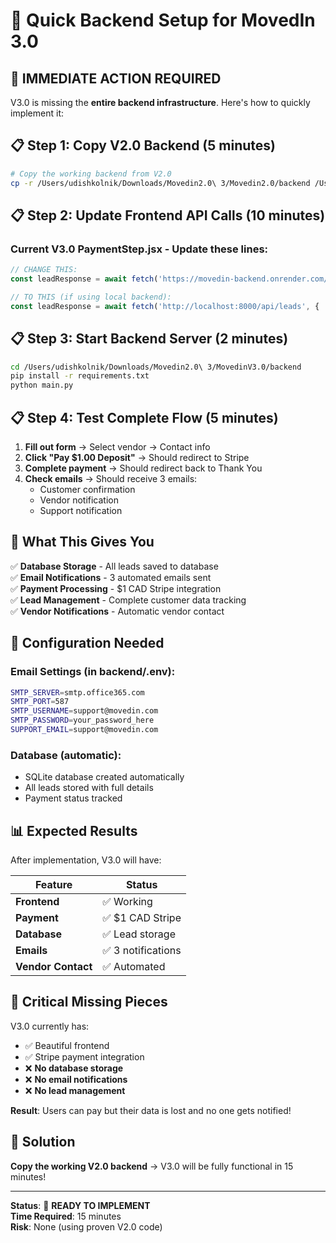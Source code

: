 # 🚀 Quick Backend Setup for MovedIn 3.0

## 🎯 **IMMEDIATE ACTION REQUIRED**

V3.0 is missing the **entire backend infrastructure**. Here's how to quickly implement it:

## 📋 **Step 1: Copy V2.0 Backend (5 minutes)**

```bash
# Copy the working backend from V2.0
cp -r /Users/udishkolnik/Downloads/Movedin2.0\ 3/Movedin2.0/backend /Users/udishkolnik/Downloads/Movedin2.0\ 3/MovedinV3.0/
```

## 📋 **Step 2: Update Frontend API Calls (10 minutes)**

### **Current V3.0 PaymentStep.jsx** - Update these lines:

```javascript
// CHANGE THIS:
const leadResponse = await fetch('https://movedin-backend.onrender.com/api/leads', {

// TO THIS (if using local backend):
const leadResponse = await fetch('http://localhost:8000/api/leads', {
```

## 📋 **Step 3: Start Backend Server (2 minutes)**

```bash
cd /Users/udishkolnik/Downloads/Movedin2.0\ 3/MovedinV3.0/backend
pip install -r requirements.txt
python main.py
```

## 📋 **Step 4: Test Complete Flow (5 minutes)**

1. **Fill out form** → Select vendor → Contact info
2. **Click "Pay $1.00 Deposit"** → Should redirect to Stripe
3. **Complete payment** → Should redirect back to Thank You
4. **Check emails** → Should receive 3 emails:
   - Customer confirmation
   - Vendor notification  
   - Support notification

## 🎯 **What This Gives You**

✅ **Database Storage** - All leads saved to database  
✅ **Email Notifications** - 3 automated emails sent  
✅ **Payment Processing** - $1 CAD Stripe integration  
✅ **Lead Management** - Complete customer data tracking  
✅ **Vendor Notifications** - Automatic vendor contact  

## 🔧 **Configuration Needed**

### **Email Settings** (in backend/.env):
```bash
SMTP_SERVER=smtp.office365.com
SMTP_PORT=587
SMTP_USERNAME=support@movedin.com
SMTP_PASSWORD=your_password_here
SUPPORT_EMAIL=support@movedin.com
```

### **Database** (automatic):
- SQLite database created automatically
- All leads stored with full details
- Payment status tracked

## 📊 **Expected Results**

After implementation, V3.0 will have:

| Feature | Status |
|---------|--------|
| **Frontend** | ✅ Working |
| **Payment** | ✅ $1 CAD Stripe |
| **Database** | ✅ Lead storage |
| **Emails** | ✅ 3 notifications |
| **Vendor Contact** | ✅ Automated |

## 🚨 **Critical Missing Pieces**

V3.0 currently has:
- ✅ Beautiful frontend
- ✅ Stripe payment integration  
- ❌ **No database storage**
- ❌ **No email notifications**
- ❌ **No lead management**

**Result**: Users can pay but their data is lost and no one gets notified!

## 🎯 **Solution**

**Copy the working V2.0 backend** → V3.0 will be fully functional in 15 minutes!

---

**Status**: 🚧 **READY TO IMPLEMENT**  
**Time Required**: 15 minutes  
**Risk**: None (using proven V2.0 code)

